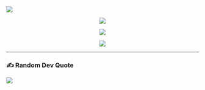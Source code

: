   <img align="center" src="![image](https://github.com/user-attachments/assets/adccd575-ae9e-4a48-be1b-a652e6f7fb64)">
 
  <p align="center">
    <img align="center" src="https://github-readme-stats.vercel.app/api?username=NotTheJerry&theme=dark&hide_border=false&include_all_commits=false&count_private=false">
  </p>
  <p align="center">
    <img align="center" src="https://nirzak-streak-stats.vercel.app/?user=NotTheJerry&theme=dark&hide_border=false">
  </p>
  <p align="center">
    <img align="center" src="https://github-readme-stats.vercel.app/api/top-langs/?username=NotTheJerry&theme=dark&hide_border=false&include_all_commits=false&count_private=false&layout=compact">
  </p>
  
  ---
  ### ✍️ Random Dev Quote
  ![](https://quotes-github-readme.vercel.app/api?type=horizontal&theme=radical)
  
  <!-- Proudly created with GPRM ( https://gprm.itsvg.in ) 
  # 📊 GitHub Stats:
  ![](https://github-readme-stats.vercel.app/api?username=NotTheJerry&theme=dark&hide_border=false&include_all_commits=true&count_private=true)<br/>
  ![](https://github-readme-streak-stats.herokuapp.com/?user=NotTheJerry&theme=dark&hide_border=false)<br/>
  ![](https://github-readme-stats.vercel.app/api/top-langs/?username=NotTheJerry&theme=dark&hide_border=false&include_all_commits=true&count_private=true&layout=compact)
  
  ### 🔝 Top Contributed Repo
  ![](https://github-contributor-stats.vercel.app/api?username=NotTheJerry&limit=5&theme=dark&combine_all_yearly_contributions=true)
  -->
